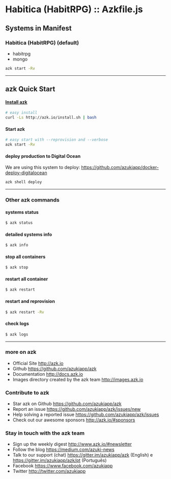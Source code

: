 # Habitica (HabitRPG) :: Azkfile.js

## Systems in Manifest

### Habitica (HabitRPG) (default)

- habitrpg
- mongo

```sh
azk start -Rv
```

--------------------

## azk Quick Start

#### [Install azk](http://docs.azk.io/en/installation/README.html)

```sh
# easy install
curl -Ls http://azk.io/install.sh | bash
```

#### Start azk

```sh
# easy start with --reprovision and --verbose
azk start -Rv
```

#### deploy production to Digital Ocean

We are using this system to deploy: https://github.com/azukiapp/docker-deploy-digitalocean

```sh
azk shell deploy
```

--------------------

### Other azk commands

#### systems status

```sh
$ azk status
```

#### detailed systems info

```sh
$ azk info
```

#### stop all containers

```sh
$ azk stop
```

#### restart all container

```sh
$ azk restart
```

#### restart and reprovision

```sh
$ azk restart -Rv
```

#### check logs

```sh
$ azk logs
```

--------------------

### more on azk

- Official Site
  http://azk.io
- Github
  https://github.com/azukiapp/azk
- Documentation
  http://docs.azk.io
- Images directory created by the azk team
  http://images.azk.io

### Contribute to azk

- Star azk on Github
  https://github.com/azukiapp/azk
- Report an issue
  https://github.com/azukiapp/azk/issues/new
- Help solving a reported issue
  https://github.com/azukiapp/azk/issues
- Check out our awesome sponsors
  http://azk.io/#sponsors

### Stay in touch with the azk team

- Sign up the weekly digest
  http://www.azk.io/#newsletter
- Follow the blog
  https://medium.com/azuki-news
- Talk to our support (chat)
  https://gitter.im/azukiapp/azk (English) e https://gitter.im/azukiapp/azk/pt (Português)
- Facebook
  https://www.facebook.com/azukiapp
- Twitter
  http://twitter.com/azukiapp
